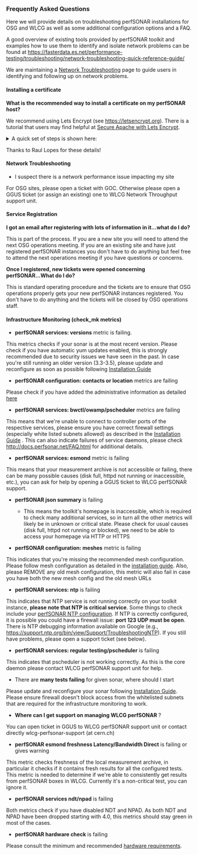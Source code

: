 ### Frequently Asked Questions 

Here we will provide details on troubleshooting perfSONAR installations for OSG and WLCG as well as some additional configuration options and a FAQ.

A good overview of existing tools provided by perfSONAR toolkit and examples how to use them to identify and isolate network problems can be found at https://fasterdata.es.net/performance-testing/troubleshooting/network-troubleshooting-quick-reference-guide/

We are maintaining a [Network Troubleshooting](../network-troubleshooting.md) page to guide users in identifying and following up on network problems.

#### Installing a certificate

**What is the recommended way to install a certificate on my perfSONAR host?**

We recommend using Lets Encrypt (see https://letsencrypt.org).    There is a tutorial that users may find helpful at  [Secure Apache with Lets Encrypt](https://www.tecmint.com/secure-apache-with-lets-encrypt-ssl-certificate-on-centos-8/#:~:text=Install%20Certbot%20in%20CentOS%208&text=Befor).   

<details>
    <summary>A quick set of steps is shown here:</summary>
    <p>0. Install certbot with yum, dnf, or snap:  **yum install certbot python3-certbot-apache**</p>
    <p>1. Certbot needs port 80/443 so stop anything blocking it or using it:  **systemctl stop firewalld  systemctl stop httpd**</p>
    <p>2. Test with dry-run:  **certbot certonly --standalone --preferred-challenges http --dry-run**</p>
    <p>3. Get the certificate:  **certbot certonly --standalone --preferred-challenges http**</p>
    <p>4. Restart httpd:  **systemctl start firewalld  systemctl start httpd**</p>
    <p>5. Note certificate is installed under  /etc/letsencrypt/</p>    
    <p>6. Tell http where your certificate is:  Edit /etc/httpd/conf.d/ssl.conf</p>
        <p>1. Set **SSLCertificateFile** to /etc/letsencrypt/live/FQDN/cert.pem</p>
        <p>2. Set **SSLCertificateKeyFile** to /etc/letsencrypt/live/FQDN/privkey.pem</p>
        <p>3. Set **SSLCertificateChainFile** to /etc/letsencrypt/live/FQDN/fullchain.pem</p>  
    <p>7. Renew your certficate: **certbot renew --dry-run certbot renew**</p>
    <p>8. Make a donation :)</p>
</details>

Thanks to Raul Lopes for these details!

#### Network Troubleshooting

* I suspect there is a network performance issue impacting my site

For OSG sites, please open a ticket with GOC. Otherwise please open a GGUS ticket (or assign an existing) one to WLCG Network Throughput support unit.

#### Service Registration
**I got an email after registering with lots of information in it...what do I do?** 

This is part of the process. If you are a new site you will need to attend the next OSG operations meeting. If you are an existing site and have just registered perfSONAR instances you don't have to do anything but feel free to attend the next operations meeting if you have questions or concerns.

**Once I registered, new tickets were opened concerning perfSONAR...What do I do?** 

This is standard operating procedure and the tickets are to ensure that OSG operations properly gets your new perfSONAR instances registered. You don't have to do anything and the tickets will be closed by OSG operations staff.

#### Infrastructure Monitoring (check\_mk metrics)

* **perfSONAR services: versions** metric is failing.

This metrics checks if your sonar is at the most recent version. Please check if you have automatic yum updates enabled, this is strongly recommended due to security issues we have seen in the past. In case you're still running an older version (3.3-3.5), please update and reconfigure as soon as possible following [Installation Guide](installation.md) 

* **perfSONAR configuration: contacts or location** metrics are failing 

Please check if you have added the administrative information as detailed [here](http://docs.perfsonar.net/install_config_first_time.html#updating-your-administrative-information)

* **perfSONAR services: bwctl/owamp/pscheduler** metrics are failing

This means that we're unable to connect to controller ports of the respective services, please ensure you have correct firewall settings (especially white listed subnets allowed) as described in the [Installation Guide](installation.md) . This can also indicate failures of service daemons, please check <http://docs.perfsonar.net/FAQ.html> for additional details.

* **perfSONAR services: esmond** metric is failing

This means that your measurement archive is not accessible or failing, there can be many possible causes (disk full, httpd not running or inaccessible, etc.), you can ask for help by opening a GGUS ticket to WLCG perfSONAR support. 

* **perfSONAR json summary** is failing
    -   This means the toolkit's homepage is inaccessible, which is required to check many additional services, so in turn all the other metrics will likely be in unknown or critical state. Please check for usual causes (disk full, httpd not running or blocked), we need to be able to access your homepage via HTTP or HTTPS 
    
* **perfSONAR configuration: meshes** metric is failing

This indicates that you're missing the recommended mesh configuration. Please follow mesh configuration as detailed in the [installation guide](installation.md). Also, please REMOVE any old mesh configuration, this metric will also fail in case you have both the new mesh config and the old mesh URLs 

* **perfSONAR services: ntp** is failing

This indicates that NTP service is not running correctly on your toolkit instance, **please note that NTP is critical service**. Some things to check include your [perfSONAR NTP configuration](http://docs.perfsonar.net/manage_ntp.html).  If NTP is correctly configured, it is possible you could have a firewall issue:  **port 123 UDP must be open**.   There is NTP debugging information available on Google (e.g., <https://support.ntp.org/bin/view/Support/TroubleshootingNTP>).  If you still have problems, please open a support ticket (see below).

* **perfSONAR services: regular testing/pscheduler** is failing

This indicates that pscheduler is not working correctly. As this is the core daemon please contact WLCG perfSONAR support unit for help.

* There are **many tests failing** for given sonar, where should I start

Please update and reconfigure your sonar following [Installation Guide](installation.md). Please ensure firewall doesn't block access from the whitelisted subnets that are required for the infrastructure monitoring to work. 

* **Where can I get support on managing WLCG perfSONAR** ?

You can open ticket in GGUS to WLCG perfSONAR support unit or contact directly wlcg-perfsonar-support (at cern.ch) 

* **perfSONAR esmond freshness Latency/Bandwidth Direct** is failing or gives warning

This metric checks freshness of the local measurement archive, in particular it checks if it contains fresh results for all the configured tests. This metric is needed to determine if we're able to consistently get results from perfSONAR boxes in WLCG. Currently it's a non-critical test, you can ignore it. 

* **perfSONAR services ndt/npad** is failing

Both metrics check if you have disabled NDT and NPAD. As both NDT and NPAD have been dropped starting with 4.0, this metrics should stay green in most of the cases. 

* **perfSONAR hardware check** is failing

Please consult the minimum and recommended [hardware requirements](deployment-models.md). 
